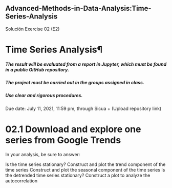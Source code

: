 ## Advanced-Methods-in-Data-Analysis:Time-Series-Analysis
Solución  Exercise 02 (E2)

# Time Series Analysis¶

##### The result will be evaluated from a report in Jupyter, which must be found in a public GitHub repository.
##### The project must be carried out in the groups assigned in class.
##### Use clear and rigorous procedures.

Due date: July 11, 2021, 11:59 pm, through Sicua + (Upload repository link)

# 02.1 Download and explore one series from Google Trends

In your analysis, be sure to answer:

Is the time series stationary?
Construct and plot the trend component of the time series
Construct and plot the seasonal component of the time series
Is the detrended time series stationary?
Construct a plot to analyze the autocorrelation
